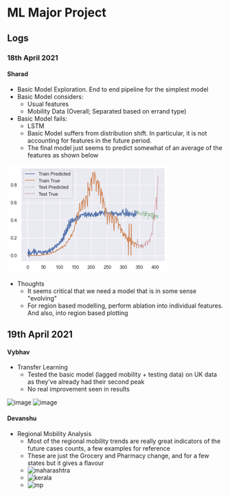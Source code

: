 # ML Major Project

## Logs

### 18th April 2021
#### Sharad
- Basic Model Exploration. End to end pipeline for the simplest model
- Basic Model considers:
  - Usual features
  - Mobility Data (Overall; Separated based on errand type)
- Basic Model fails:
  - LSTM
  - Basic Model suffers from distribution shift. In particular, it is not accounting for features in the future period. 
  - The final model just seems to predict somewhat of an average of the features as shown below

<img src="image.png"></img>


- Thoughts
  - It seems critical that we need a model that is in some sense "evolving"
  - For region based modelling, perform ablation into individual features. And also, into region based plotting 

## 19th April 2021
#### Vybhav
- Transfer Learning
  - Tested the basic model (lagged mobility + testing data) on UK data as they've already had their second peak
  - No real improvement seen in results

![image](https://user-images.githubusercontent.com/81354041/115293507-0a3dcd00-a175-11eb-81d7-0169363d28a3.png)
![image](https://user-images.githubusercontent.com/81354041/115293539-145fcb80-a175-11eb-8c33-a5726174732a.png)



#### Devanshu
- Regional Mobility Analysis
  -  Most of the regional mobility trends are really great indicators of the future cases counts, a few examples for reference
  -  These are just the Grocery and Pharmacy change, and for a few states but it gives a flavour
  - ![maharashtra](https://user-images.githubusercontent.com/56106207/115298679-64da2780-a17b-11eb-8582-7d0196fab3b4.png)
  - ![kerala](https://user-images.githubusercontent.com/56106207/115298692-699edb80-a17b-11eb-8b9a-2f728a4eb0d8.png)
  - ![mp](https://user-images.githubusercontent.com/56106207/115298718-70c5e980-a17b-11eb-9275-0f2560532c1b.png)



